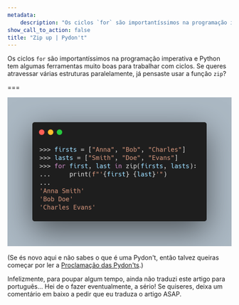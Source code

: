 ```yaml
---
metadata:
    description: "Os ciclos `for` são importantíssimos na programação imperativa e Python tem algumas ferramentas muito boas para trabalhar com ciclos. Se queres atravessar várias estruturas paralelamente, já pensaste usar a função `zip`?"
show_call_to_action: false
title: "Zip up | Pydon't"
---
```


Os ciclos `for` são importantíssimos na programação imperativa
e Python tem algumas ferramentas muito boas para trabalhar com ciclos.
Se queres atravessar várias estruturas paralelamente,
já pensaste usar a função `zip`?

===

![Código Python que usa `zip`.](thumbnail.png)

(Se és novo aqui e não sabes o que é uma Pydon't, então talvez queiras começar por
ler a [Proclamação das Pydon'ts][manifesto].)

Infelizmente, para poupar algum tempo, ainda não traduzi este artigo para português...
Hei de o fazer eventualmente, a sério!
Se quiseres, deixa um comentário em baixo a pedir que eu traduza o artigo ASAP.


[subscribe]: https://mathspp.com/subscribe
[manifesto]: /blog/pydonts/pydont-manifesto
[csv]: https://docs.python.org/3/library/csv.html
[pathlib]: https://docs.python.org/3/library/pathlib.html
